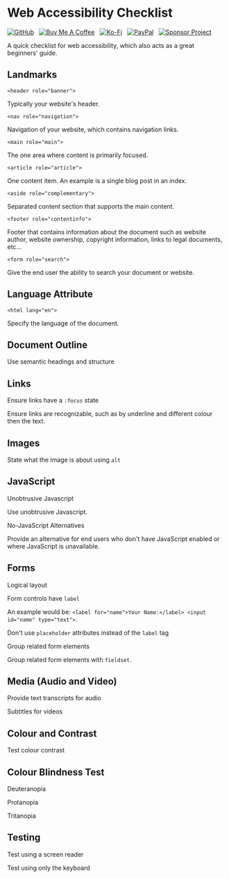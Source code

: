 # Web Accessibility Checklist

[![GitHub](https://srv-cdn.himpfen.io/badges/github/github-flat.svg)](https://github.com/sponsors/brandonhimpfen/) &nbsp; [![Buy Me A Coffee](https://srv-cdn.himpfen.io/badges/buymeacoffee/buymeacoffee-flat.svg)](https://www.buymeacoffee.com/brandonhimpfen) &nbsp; [![Ko-Fi](https://srv-cdn.himpfen.io/badges/kofi/kofi-flat.svg)](https://ko-fi.com/brandonhimpfen) &nbsp; [![PayPal](https://srv-cdn.himpfen.io/badges/paypal/paypal-flat.svg)](https://paypal.me/brandonhimpfen) &nbsp; [![Sponsor Project](https://srv-cdn.himpfen.io/badges/sponsor-project/sponsor-project-flat.svg)](https://brandon.tiny.us/donate)

A quick checklist for web accessibility, which also acts as a great beginners' guide.

## Landmarks

```<header role="banner">```

Typically your website's header.

```<nav role="navigation">```

Navigation of your website, which contains navigation links.

```<main role="main">```

The one area where content is primarily focused.

```<article role="article">```

One content item. An example is a single blog post in an index.

```<aside role="complementary">```

Separated content section that supports the main content.

```<footer role="contentinfo">```

Footer that contains information about the document such as website author, website ownership, copyright information, links to legal documents, etc...

```<form role="search">```

Give the end user the ability to search your document or website.

## Language Attribute

```<html lang="en">```

Specify the language of the document.

## Document Outline

Use semantic headings and structure

## Links

Ensure links have a `:focus` state

Ensure links are recognizable, such as by underline and different colour then the text.

## Images

State what the image is about using `alt`

## JavaScript

Unobtrusive Javascript

Use unobtrusive Javascript.

No-JavaScript Alternatives

Provide an alternative for end users who don't have JavaScript enabled or where JavaScript is unavailable.

## Forms

Logical layout

Form controls have `label`

An example would be: ```<label for="name">Your Name:</label> <input id="name" type="text">```.

Don't use `placeholder` attributes instead of the `label` tag

Group related form elements

Group related form elements with `fieldset`.

## Media (Audio and Video)

Provide text transcripts for audio

Subtitles for videos

## Colour and Contrast

Test colour contrast

## Colour Blindness Test

Deuteranopia

Protanopia

Tritanopia

## Testing

Test using a screen reader

Test using only the keyboard
